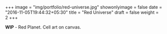 +++
image = "img/portfolio/red-universe.jpg"
showonlyimage = false
date = "2016-11-05T19:44:32+05:30"
title = "Red Universe"
draft = false
weight = 2
+++

**WIP** - Red Planet. Cell art on canvas.
